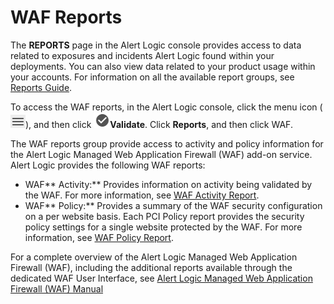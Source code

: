 # WAF Reports

The **REPORTS** page in the Alert Logic console provides access to data related to exposures and incidents Alert Logic found within your deployments. You can also view data related to your product usage within your accounts. For information on all the available report groups, see [Reports Guide](../reports.md).

To access the WAF reports, in the Alert Logic console,  click the menu icon (![](../../../Resources/Images/dashboard/menu-icon.png)), and then click ![](../../../Resources/Images/dashboard/validate-icon.png)**Validate**. Click **Reports**, and then click WAF.

The WAF reports group provide  access to activity and policy information for the Alert Logic Managed Web Application Firewall (WAF) add-on service.  Alert Logic provides the following WAF reports:

* WAF** Activity:** Provides information on activity being validated by the WAF. For more information, see [WAF Activity Report](WAF-activity-report.md).
* WAF** Policy:** Provides a summary of the WAF security configuration on a per website basis. Each PCI Policy report  provides the security policy settings for a single website protected by the WAF. For more information, see [WAF Policy Report](WAF-policy-report.md).

For a complete overview of the Alert Logic Managed Web Application Firewall (WAF), including the additional reports available through the dedicated WAF User Interface, see [Alert Logic Managed Web Application Firewall (WAF) Manual](../../../configure/inline-waf/manual/index.md)
